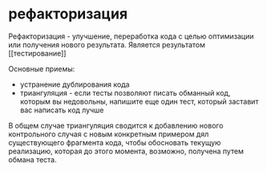 # рефакторизация

Рефакторизация - улучшение, переработка кода с целью оптимизации или получения нового результата. Является результатом [[тестирование]]

Основные приемы:

- устранение дублирования кода
- триангуляция - если тесты позволяют писать обманный код, которым вы недовольны, напишите еще один тест, который заставит вас написать код лучше

В общем случае триангуляция сводится к добавлению нового контрольного случая с новым конкретным примером дял существующего фрагмента кода, чтобы обосновать текущую реализацию, которая до этого момента, возможно, получена путем обмана теста.
